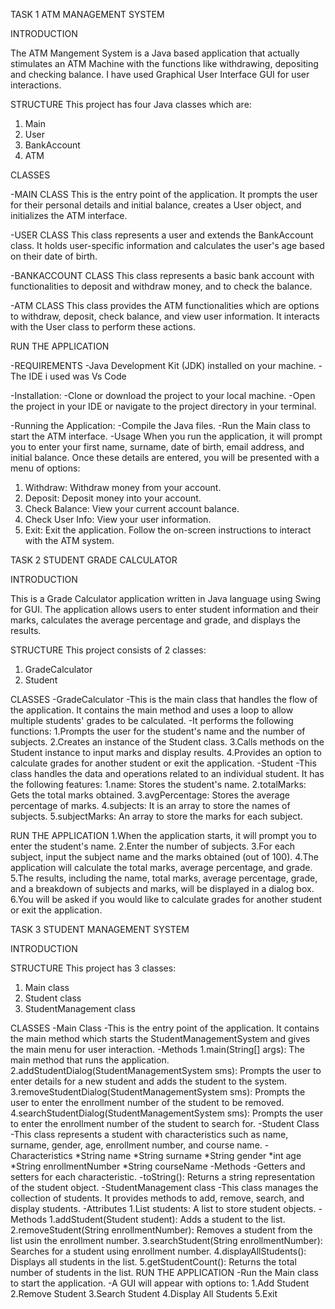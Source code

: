 TASK 1 
ATM MANAGEMENT SYSTEM 

INTRODUCTION 

The ATM Mangement System is a Java based application that actually stimulates an ATM Machine with the functions like withdrawing, depositing and checking balance. I have used Graphical User Interface GUI for user interactions. 

STRUCTURE
This project has four Java classes which are: 
1. Main 
2. User
3. BankAccount 
4. ATM

CLASSES 

  -MAIN CLASS 
    This is the entry point of the application. It prompts the user for their personal details and initial balance, creates a User object, and initializes the ATM         interface.

  -USER CLASS 
    This class represents a user and extends the BankAccount class. It holds user-specific information and calculates the user's age based on their date of birth.

  -BANKACCOUNT CLASS
    This class represents a basic bank account with functionalities to deposit and withdraw money, and to check the balance.

  -ATM CLASS
    This class provides the ATM functionalities which are options to withdraw, deposit, check balance, and view user information. It interacts with the User class to      perform these actions.

RUN THE APPLICATION

-REQUIREMENTS 
    -Java Development Kit (JDK) installed on your machine.
    -The IDE i used was Vs Code
    
-Installation:
    -Clone or download the project to your local machine.
    -Open the project in your IDE or navigate to the project directory in your terminal.

-Running the Application:
    -Compile the Java files.
    -Run the Main class to start the ATM interface.
-Usage
    When you run the application, it will prompt you to enter your first name, surname, date of birth, email address, and initial balance. Once these details are          entered, you will be presented with a menu of options:

1. Withdraw: Withdraw money from your account.
2. Deposit: Deposit money into your account.
3. Check Balance: View your current account balance.
4. Check User Info: View your user information.
5. Exit: Exit the application.
Follow the on-screen instructions to interact with the ATM system.

TASK 2 
STUDENT GRADE CALCULATOR 

INTRODUCTION 

This is a Grade Calculator application written in Java language using Swing for GUI. The application allows users to enter student information and their marks, calculates the average percentage and grade, and displays the results.

STRUCTURE
This project consists of 2 classes:
1. GradeCalculator
2. Student

CLASSES 
  -GradeCalculator
    -This is the main class that handles the flow of the application. It contains the main method and uses a loop to allow multiple students' grades to be calculated.       -It performs the following functions:
        1.Prompts the user for the student's name and the number of subjects.
        2.Creates an instance of the Student class.
        3.Calls methods on the Student instance to input marks and display results.
        4.Provides an option to calculate grades for another student or exit the application.
  -Student 
    -This class handles the data and operations related to an individual student. It has the following features:
        1.name: Stores the student's name.
        2.totalMarks: Gets the total marks obtained.
        3.avgPercentage: Stores the average percentage of marks.
        4.subjects: It is an array to store the names of subjects.
        5.subjectMarks: An array to store the marks for each subject.

RUN THE APPLICATION
  1.When the application starts, it will prompt you to enter the student's name.
  2.Enter the number of subjects.
  3.For each subject, input the subject name and the marks obtained (out of 100).
  4.The application will calculate the total marks, average percentage, and grade.
  5.The results, including the name, total marks, average percentage, grade, and a breakdown of subjects and marks, will be displayed in a dialog box.
  6.You will be asked if you would like to calculate grades for another student or exit the application.

TASK 3
STUDENT MANAGEMENT SYSTEM

INTRODUCTION 

STRUCTURE
This project has 3 classes:
1. Main class
2. Student class
3. StudentManagement class

CLASSES 
    -Main Class 
      -This is the entry point of the application. It contains the main method which starts the StudentManagementSystem and gives the main menu for user interaction.
          -Methods
            1.main(String[] args): The main method that runs the application.
            2.addStudentDialog(StudentManagementSystem sms): Prompts the user to enter details for a new student and adds the student to the system.
            3.removeStudentDialog(StudentManagementSystem sms): Prompts the user to enter the enrollment number of the student to be removed.
            4.searchStudentDialog(StudentManagementSystem sms): Prompts the user to enter the enrollment number of the student to search for.
    -Student Class
      -This class represents a student with characteristics such as name, surname, gender, age, enrollment number, and course name.
        -Characteristics
          *String name
          *String surname
          *String gender
          *int age
          *String enrollmentNumber
          *String courseName
            -Methods
              -Getters and setters for each characteristic.
              -toString(): Returns a string representation of the student object.
    -StudentManagement class
      -This class manages the collection of students. It provides methods to add, remove, search, and display students.
        -Attributes
          1.List<Student> students: A list to store student objects.
        -Methods
          1.addStudent(Student student): Adds a student to the list.
          2.removeStudent(String enrollmentNumber): Removes a student from the list usin the enrollment number.
          3.searchStudent(String enrollmentNumber): Searches for a student using enrollment number.
          4.displayAllStudents(): Displays all students in the list.
          5.getStudentCount(): Returns the total number of students in the list.
RUN THE APPLICATION
  -Run the Main class to start the application.
  -A GUI will appear with options to:
    1.Add Student
    2.Remove Student
    3.Search Student
    4.Display All Students
    5.Exit
